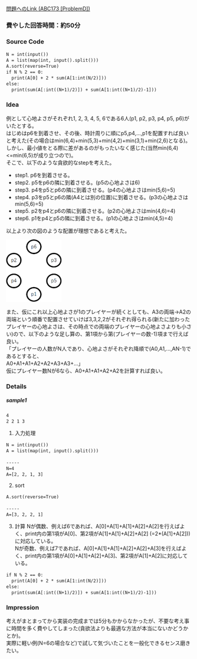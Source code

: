 [問題へのLink (ABC173 [ProblemD])](https://atcoder.jp/contests/abc173/tasks/abc173_d)
### 費やした回答時間：約50分 ###
### Source Code ###
```
N = int(input())
A = list(map(int, input().split()))
A.sort(reverse=True)
if N % 2 == 0:
  print(A[0] + 2 * sum(A[1:int(N/2)]))
else:
  print(sum(A[:int((N+1)/2)]) + sum(A[1:int((N+1)/2)-1]))
```

### Idea ###
例として心地よさがそれぞれ1, 2, 3, 4, 5, 6である6人(p1, p2, p3, p4, p5, p6)がいたとする。  
はじめはp6を到着させ、その後、時計周りに順にp5,p4,...,p1を配置すれば良いと考えた(その場合はmin(6,4)+min(5,3)+min(4,2)+min(3,1)+min(2,6)となる)。  
しかし、最小値をとる際に差があるのがもったいなく感じた(当然min(6,4)<=min(6,5)が成り立つので)。  
そこで、以下のような貪欲的なstepを考えた。
- step1. p6を到着させる。
- step2. p5をp6の隣に到着させる。(p5の心地よさは6)
- step3. p4をp5とp6の隣に到着させる。(p4の心地よさはmin(5,6)=5)
- step4. p3をp5とp6の隣(A4とは別の位置)に到着させる。(p3の心地よさはmin(5,6)=5)
- step5. p2をp4とp6の隣に到着させる。(p2の心地よさはmin(4,6)=4)
- step6. p1をp4とp5の隣に到着させる。(p1の心地よさはmin(4,5)=4)  


以上より次の図のような配置が理想であると考えた。

<img src="images/ABC173_D1.png" width="150">

また、仮にこれ以上心地よさが1のプレイヤーが続くとしても、A3の両端->A2の両端という順番で配置させていけば3,3,2,2がそれぞれ得られる(新たに加わったプレイヤーの心地よさは、その時点での両端のプレイヤーの心地よさよりも小さい)ので、以下のような足し算の、第1項から第(プレイヤーの数-1)項まで行えば良い。  
「プレイヤーの人数がN人であり、心地よさがそれぞれ降順で(A0,A1,...,AN-1)であるとすると、  
A0+A1+A1+A2+A2+A3+A3+...」  
仮にプレイヤー数Nが6なら、A0+A1+A1+A2+A2を計算すれば良い。
### Details ###
##### sample1 #####
```
4
2 2 1 3
```

1. 入力処理
```
N = int(input())
A = list(map(int, input().split()))

-----
N=4
A=[2, 2, 1, 3]
```
2. sort 

```
A.sort(reverse=True)

-----
A=[3, 2, 2, 1]
```

3. 計算 
Nが偶数、例えば6であれば、A[0]+A[1]+A[1]+A[2]+A[2]を行えばよく、print内の第1項がA[0]、第2項がA[1]+A[1]+A[2]+A[2] (=2*(A[1]+A[2]))に対応している。  
Nが奇数、例えば7であれば、A[0]+A[1]+A[1]+A[2]+A[2]+A[3]を行えばよく、print内の第1項がA[0]+A[1]+A[2]+A[3]、第2項がA[1]+A[2]に対応している。
```
if N % 2 == 0:
  print(A[0] + 2 * sum(A[1:int(N/2)]))
else:
  print(sum(A[:int((N+1)/2)]) + sum(A[1:int((N+1)/2)-1]))
```
### Impression ###
考えがまとまってから実装の完成までは5分もかからなかったが、不要な考え事に時間を多く費やしてしまった(貪欲法よりも最適な方法が本当にないかどうかとか)。  
実際に軽い例(N=6の場合など)で試して気づいたことを一般化できるセンス磨きたい。
